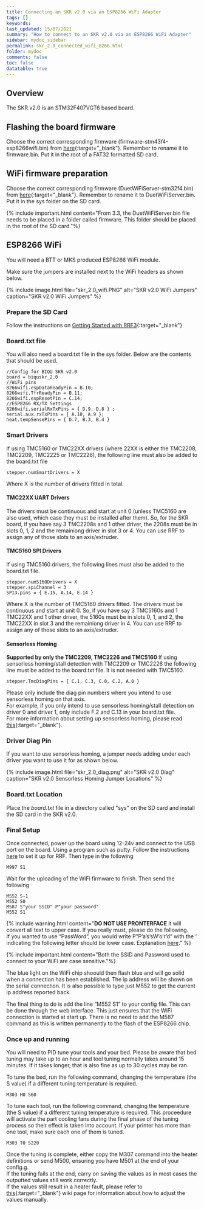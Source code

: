 ```yaml
---
title: Connecting an SKR v2.0 via an ESP8266 WiFi Adapter
tags: []
keywords: 
last_updated: 15/07/2021
summary: "How to connect to an SKR v2.0 via an ESP8266 WiFi Adapter"
sidebar: mydoc_sidebar
permalink: skr_2.0_connected_wifi_8266.html
folder: mydoc
comments: false
toc: false
datatable: true
---
```


## Overview

The SKR v2.0 is an STM32F407VGT6 based board.

## Flashing the board firmware

Choose the correct corresponding firmware (firmware-stm43f4-esp8266wifi.bin) from [here](https://github.com/gloomyandy/RepRapFirmware/releases){:target="_blank"}. Remember to rename it to firmware.bin. Put it in the root of a FAT32 formatted SD card.   

## WiFi firmware preparation
Choose the correct corresponding firmware (DuetWiFiServer-stm32f4.bin) from [here](https://github.com/gloomyandy/DuetWiFiSocketServer/releases){:target="_blank"}. Remember to rename it to DuetWiFiServer.bin. Put it in the sys folder on the SD card.  

{% include important.html content="From 3.3, the DuetWiFiServer.bin file needs to be placed in a folder called firmware. This folder should be placed in the root of the SD card."%}  

## ESP8266 WiFi

You will need a BTT or MKS produced ESP8266 WiFi module.  

Make sure the jumpers are installed next to the WiFi headers as shown below. 

{% include image.html file="skr_2.0_wifi.PNG" alt="SKR v2.0 WiFi Jumpers" caption="SKR v2.0 WiFi Jumpers" %}

### Prepare the SD Card

Follow the instructions on [Getting Started with RRF3](getting_started.html){:target="_blank"}

### Board.txt file

You will also need a board.txt file in the sys folder. Below are the contents that should be used. 

```
//Config for BIQU SKR v2.0
board = biquskr_2.0
//WiFi pins
8266wifi.espDataReadyPin = B.10;
8266wifi.TfrReadyPin = B.11;
8266wifi.espResetPin = C.14;
//ESP8266 RX/TX Settings
8266wifi.serialRxTxPins = { D.9, D.8 } ;
serial.aux.rxTxPins = { A.10, A.9 };
heat.tempSensePins = { D.7, B.3, B.4 }
```

### Smart Drivers

If using TMC5160 or TMC22XX drivers (where 22XX is either the TMC2208, TMC2209, TMC2225 or TMC2226), the following line must also be added to the board.txt file
```
stepper.numSmartDrivers = X
```
Where X is the number of drivers fitted in total.

#### TMC22XX UART Drivers

The drivers must be continuous and start at unit 0 (unless TMC5160 are also used, which case they must be installed after them). So, for the SKR board, if you have say 3 TMC2208s and 1 other driver, the 2208s must be in slots 0, 1, 2 and the remainiong driver in slot 3 or 4. You can use RRF to assign any of those slots to an axis/extruder. 

#### TMC5160 SPI Drivers

If using TMC5160 drivers, the following lines must also be added to the board.txt file.  
```
stepper.num5160Drivers = X
stepper.spiChannel = 3
SPI3.pins = { E.15, A.14, E.14 }
```
Where X is the number of TMC5160 drivers fitted. The drivers must be continuous and start at unit 0. So, if you have say 3 TMC5160s and 1 TMC22XX and 1 other driver, the 5160s must be in slots 0, 1, and 2, the TMC22XX in slot 3 and the remainiong driver in 4. You can use RRF to assign any of those slots to an axis/extruder.  

#### Sensorless Homing

**Supported by only the TMC2209, TMC2226 and TMC5160**
If using sensorless homing/stall detection with TMC2209 or TMC2226 the following line must be added to the board.txt file. It is not needed with TMC5160.
```
stepper.TmcDiagPins = { C.1, C.3, C.0, C.2, A.0 }
```
Please only include the diag pin numbers where you intend to use sensorless homing on that axis.  
For example, if you only intend to use sensorless homing/stall detection on driver 0 and driver 1, only include F.2 and C.13 in your board.txt file.  
For more information about setting up sensorless homing, please read [this](sensorless.html){:target="_blank"}.  

### Driver Diag Pin

If you want to use sensorless homing, a jumper needs adding under each driver you want to use it for as shown below.

{% include image.html file="skr_2.0_diag.png" alt="SKR v2.0 Diag" caption="SKR v2.0 Sensorless Homing Jumper Locations" %}

### Board.txt Location

Place the *board.txt* file in a directory called "sys" on the SD card and install the SD card in the SKR v2.0.     

### Final Setup

Once connected, power up the board using 12-24v and connect to the USB port on the board. Using a program such as putty. Follow the instructions [here](putty.html) to set it up for RRF. Then type in the following  

```
M997 S1
```
Wait for the uploading of the WiFi firmware to finish. Then send the following
```
M552 S-1
M552 S0
M587 S"your SSID" P"your password"
M552 S1
```

{% include warning.html content="**DO NOT USE PRONTERFACE** it will convert all text to upper case. If you really must, please do the following. <br/>  If you wanted to use “PassWord”, you would write P”P’a’s’sW’o’r’d” with the ‘ indicating the following letter should be lower case. Explanation [here](https://duet3d.dozuki.com/Wiki/Gcode#Section_M587_Add_WiFi_host_network_to_remembered_list_or_list_remembered_networks)." %}

{% include important.html content="Both the SSID and Password used to connect to your WiFi are case sensitive."%}

The blue light on the WiFi chip shoould then flash blue and will go solid when a connection has been established. The ip address will be shown on the serial connection. It is also possible to type just M552 to get the current ip address reported back.

The final thing to do is add the line “M552 S1” to your config file. This can be done through the web interface. This just ensures that the WiFi connection is started at start up. There is no need to add the M587 command as this is written permanently to the flash of the ESP8266 chip.  

### Once up and running

You will need to PID tune your tools and your bed. Please be aware that bed tuning may take up to an hour and tool tuning normally takes around 15 minutes. If it takes longer, that is also fine as up to 30 cycles may be ran.  

To tune the bed, run the following command, changing the temperature (the S value) if a different tuning temperature is required.  
```
M303 H0 S60
```  

To tune each tool, run the following command, changing the temperature (the S value) if a different tuning temperature is required. This proceedure will activate the part cooling fans during the final phase of the tuning process so their effect is taken into account. If your printer has more than one tool, make sure each one of them is tuned.  
```
M303 T0 S220
```

Once the tuning is complete, either copy the M307 command into the heater definitions or send M500, ensuring you have M501 at the end of your config.g.  
If the tuning fails at the end, carry on saving the values as in most cases the outputted values still work correctly.  
If the values still result in a heater fault, please refer to [this](https://duet3d.dozuki.com/Wiki/Tuning_the_heater_temperature_control#Section_Setting_the_model_parameters_manually){:target="_blank"} wiki page for information about how to adjust the values manually.  